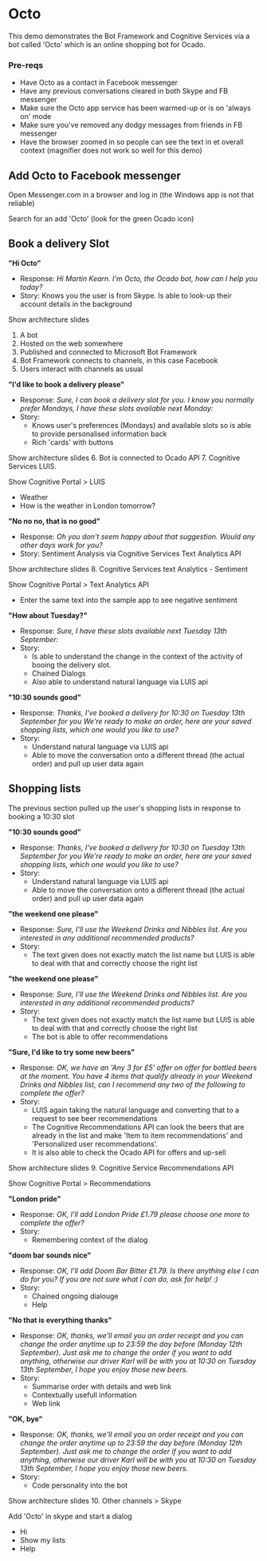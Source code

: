 
# Octo
This demo demonstrates the Bot Framework and Cognitive Services via a bot called 'Octo' which is an online shopping bot for Ocado.

### Pre-reqs
* Have Octo as a contact in Facebook messenger
* Have any previous conversations cleared in both Skype and FB messenger
* Make sure the Octo app service has been warmed-up or is on 'always on' mode
* Make sure you've removed any dodgy messages from friends in FB messenger
* Have the browser zoomed in so people can see the text in et overall context (magnifier does not work so well for this demo)

## Add Octo to Facebook messenger
Open Messenger.com in a browser and log in (the Windows app is not that reliable)

Search for an add 'Octo' (look for the green Ocado icon)

## Book a delivery Slot

**"Hi Octo"**
* Response: *Hi Martin Kearn. I'm Octo, the Ocado bot, how can I help you today?*
* Story: Knows you the user is from Skype. Is able to look-up their account details in the background

Show architecture slides
1. A bot
2. Hosted on the web somewhere
3. Published and connected to Microsoft Bot Framework
4. Bot Framework connects to channels, in this case Facebook
5. Users interact with channels as usual

**"I'd like to book a delivery please"**
* Response: *Sure, I can book a delivery slot for you. I know you normally prefer Mondays, I have these slots available next Monday:*
* Story: 
    * Knows user's preferences (Mondays) and available slots so is able to provide personalised information back
    * Rich 'cards' with buttons

Show architecture slides
6. Bot is connected to Ocado API
7. Cognitive Services LUIS. 

Show Cognitive Portal > LUIS
* Weather
* How is the weather in London tomorrow?

**"No no no, that is no good"**
* Response: *Oh you don't seem happy about that suggestion. Would any other days work for you?*
* Story: Sentiment Analysis via Cognitive Services Text Analytics API

Show architecture slides
8. Cognitive Services text Analytics - Sentiment

Show Cognitive Portal > Text Analytics API
* Enter the same text into the sample app to see negative sentiment

**"How about Tuesday?"**
* Response: *Sure, I have these slots available next Tuesday 13th September:*
* Story: 
    * Is able to understand the change in the context of the activity of booing the delivery slot.
    * Chained Dialogs
    * Also able to understand natural language via LUIS api

**"10:30 sounds good"**
* Response: *Thanks, I've booked a delivery for 10:30 on Tuesday 13th September for you
We're ready to make an order, here are your saved shopping lists, which one would you like to use?*
* Story: 
    * Understand natural language via LUIS api
    * Able to move the conversation onto a different thread (the actual order) and pull up user data again

## Shopping lists

The previous section pulled up the user's shopping lists in response to booking a 10:30 slot

**"10:30 sounds good"**
* Response: *Thanks, I've booked a delivery for 10:30 on Tuesday 13th September for you
We're ready to make an order, here are your saved shopping lists, which one would you like to use?*
* Story: 
    * Understand natural language via LUIS api
    * Able to move the conversation onto a different thread (the actual order) and pull up user data again

**"the weekend one please"**
* Response: *Sure, I'll use the Weekend Drinks and Nibbles list. Are you interested in any additional recommended products?*
* Story: 
    * The text given does not exactly match the list name but LUIS is able to deal with that and correctly choose the right list

**"the weekend one please"**
* Response: *Sure, I'll use the Weekend Drinks and Nibbles list. Are you interested in any additional recommended products?*
* Story: 
    * The text given does not exactly match the list name but LUIS is able to deal with that and correctly choose the right list
    * The bot is able to offer recommendations

**"Sure, I'd like to try some new beers"**
* Response: *OK, we have an 'Any 3 for £5' offer on offer for bottled beers at the moment. You have 4 items that qualify already in your Weekend Drinks and Nibbles list, can I recommend any two of the following to complete the offer?*
* Story: 
    * LUIS again taking the natural language and converting that to a request to see beer recommendations
    * The Cognitive Recommendations API can look the beers that are already in the list and make 'Item to item recommendations' and 'Personalized user recommendations'. 
    * It is also able to check the Ocado API for offers and up-sell

Show architecture slides
9. Cognitive Service Recommendations API

Show Cognitive Portal > Recommendations

**"London pride"**
* Response: *OK, I'll add London Pride £1.79 please choose one more to complete the offer?*
* Story: 
    * Remembering context of the dialog

**"doom bar sounds nice"**
* Response: *OK, I'll add Doom Bar Bitter £1.79. Is there anything else I can do for you? If you are not sure what I can do, ask for help! :)*
* Story: 
    * Chained ongoing dialouge
    * Help

**"No that is everything thanks"**
* Response: *OK, thanks, we'll email you an order receipt and you can change the order anytime up to 23:59 the day before (Monday 12th September). Just ask me to change the order if you want to add anything, otherwise our driver Karl will be with you at 10:30 on Tuesday 13th September, I hope you enjoy those new beers.*
* Story: 
    * Summarise order with details and web link
    * Contextually usefull information
    * Web link   

**"OK, bye"**
* Response: *OK, thanks, we'll email you an order receipt and you can change the order anytime up to 23:59 the day before (Monday 12th September). Just ask me to change the order if you want to add anything, otherwise our driver Karl will be with you at 10:30 on Tuesday 13th September, I hope you enjoy those new beers.*
* Story: 
    * Code personality into the bot

Show architecture slides
10. Other channels > Skype

Add 'Octo' in skype and start a dialog
* Hi
* Show my lists
* Help